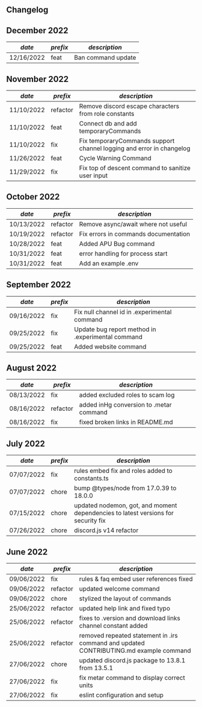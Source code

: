 ## Changelog

## December 2022
| *date*     | *prefix* | *description*      |
|------------|----------|--------------------|
| 12/16/2022 | feat     | Ban command update |

## November 2022
| *date*     | *prefix* | *description*                                                        |
|------------|----------|----------------------------------------------------------------------|
| 11/10/2022 | refactor | Remove discord escape characters from role constants                 |
| 11/10/2022 | feat     | Connect db and add temporaryCommands                                 |
| 11/10/2022 | fix      | Fix temporaryCommands support channel logging and error in changelog |
| 11/26/2022 | feat     | Cycle Warning Command                                                |
| 11/29/2022 | fix      | Fix top of descent command to sanitize user input                    |


## October 2022
| *date*     | *prefix* | *description*                         |
|------------|----------|---------------------------------------|
| 10/13/2022 | refactor | Remove async/await where not useful   |
| 10/19/2022 | refactor | Fix errors in commands documentation  |
| 10/28/2022 | feat     | Added APU Bug command                 |
| 10/31/2022 | feat     | error handling for process start      |
| 10/31/2022 | feat     | Add an example .env                   |



## September 2022
| *date*     | *prefix* | *description*                                     |
|------------|----------|---------------------------------------------------|
| 09/16/2022 | fix      | Fix null channel id in .experimental command      |
| 09/25/2022 | fix      | Update bug report method in .experimental command |
| 09/25/2022 | feat     | Added website command                             |

## August 2022
| *date*     | *prefix* | *description*                           |
|------------|----------|-----------------------------------------|
| 08/13/2022 | fix      | added excluded roles to scam log        |
| 08/16/2022 | refactor | added inHg conversion to .metar command |
| 08/16/2022 | fix      | fixed broken links in README.md         |

## July 2022
| *date*     | *prefix* | *description*                                                                     |
|------------|----------|-----------------------------------------------------------------------------------|
| 07/07/2022 | fix      | rules embed fix and roles added to constants.ts                                   |
| 07/07/2022 | chore    | bump @types/node from 17.0.39 to 18.0.0                                           |
| 07/15/2022 | chore    | updated nodemon, got, and moment dependencies to latest versions for security fix |
| 07/26/2022 | chore    | discord.js v14 refactor                                                           |

## June 2022

| *date*     | *prefix* | *description*                                                                          |
|------------|----------|----------------------------------------------------------------------------------------|
| 09/06/2022 | fix      | rules & faq embed user references fixed                                                |
| 09/06/2022 | refactor | updated welcome command                                                                | 
| 09/06/2022 | chore    | stylized the layout of commands                                                        |
| 25/06/2022 | refactor | updated help link and fixed typo                                                       |
| 25/06/2022 | refactor | fixes to .version and download links channel constant added                            |
| 25/06/2022 | refactor | removed repeated statement in .irs command and updated CONTRIBUTING.md example command |
| 27/06/2022 | chore    | updated discord.js package to 13.8.1 from 13.5.1                                       |
| 27/06/2022 | fix      | fix metar command to display correct units                                             |
| 27/06/2022 | fix      | eslint configuration and setup                                                         |

